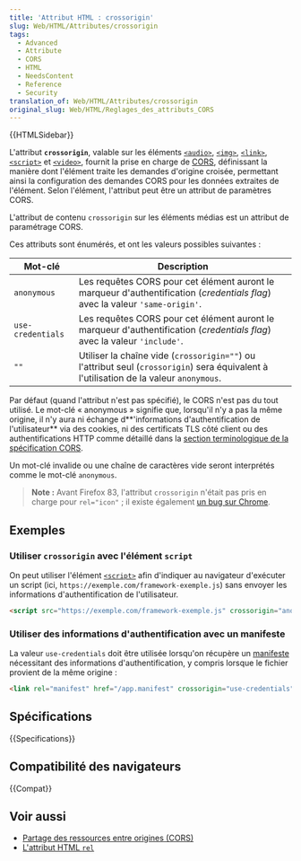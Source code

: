 ```yaml
---
title: 'Attribut HTML : crossorigin'
slug: Web/HTML/Attributes/crossorigin
tags:
  - Advanced
  - Attribute
  - CORS
  - HTML
  - NeedsContent
  - Reference
  - Security
translation_of: Web/HTML/Attributes/crossorigin
original_slug: Web/HTML/Reglages_des_attributs_CORS
---
```


{{HTMLSidebar}}

L'attribut **`crossorigin`**, valable sur les éléments [`<audio>`](/fr/docs/Web/HTML/Element/audio), [`<img>`](/fr/docs/Web/HTML/Element/Img), [`<link>`](/fr/docs/Web/HTML/Element/link), [`<script>`](/fr/docs/Web/HTML/Element/script) et [`<video>`](/fr/docs/Web/HTML/Element/video), fournit la prise en charge de [CORS](/fr/docs/Web/HTTP/CORS), définissant la manière dont l'élément traite les demandes d'origine croisée, permettant ainsi la configuration des demandes CORS pour les données extraites de l'élément. Selon l'élément, l'attribut peut être un attribut de paramètres CORS.

L'attribut de contenu `crossorigin` sur les éléments médias est un attribut de paramétrage CORS.

Ces attributs sont énumérés, et ont les valeurs possibles suivantes :

| Mot-clé           | Description                                                                                                                             |
| ----------------- | --------------------------------------------------------------------------------------------------------------------------------------- |
| `anonymous`       | Les requêtes CORS pour cet élément auront le marqueur d'authentification (_credentials flag_) avec la valeur `'same-origin'`.           |
| `use-credentials` | Les requêtes CORS pour cet élément auront le marqueur d'authentification (_credentials flag_) avec la valeur `'include'`.               |
| `""`              | Utiliser la chaîne vide (`crossorigin=""`) ou l'attribut seul (`crossorigin`) sera équivalent à l'utilisation de la valeur `anonymous`. |

Par défaut (quand l'attribut n'est pas spécifié), le CORS n'est pas du tout utilisé. Le mot-clé « anonymous » signifie que, lorsqu'il n'y a pas la même origine, il n'y aura ni échange d**'informations d'authentification de l'utilisateur** via des cookies, ni des certificats TLS côté client ou des authentifications HTTP comme détaillé dans la [section terminologique de la spécification CORS](https://www.w3.org/TR/cors/#user-credentials).

Un mot-clé invalide ou une chaîne de caractères vide seront interprétés comme le mot-clé `anonymous`.

> **Note :** Avant Firefox 83, l'attribut `crossorigin` n'était pas pris en charge pour `rel="icon"` ; il existe également [un bug sur Chrome](https://bugs.chromium.org/p/chromium/issues/detail?id=1121645).

## Exemples

### Utiliser `crossorigin` avec l'élément `script`

On peut utiliser l'élément [`<script>`](/fr/docs/Web/HTML/Element/script) afin d'indiquer au navigateur d'exécuter un script (ici, `https://exemple.com/framework-exemple.js`) sans envoyer les informations d'authentification de l'utilisateur.

```html
<script src="https://exemple.com/framework-exemple.js" crossorigin="anonymous"></script>
```

### Utiliser des informations d'authentification avec un manifeste

La valeur `use-credentials` doit être utilisée lorsqu'on récupère un [manifeste](/fr/docs/Web/Manifest) nécessitant des informations d'authentification, y compris lorsque le fichier provient de la même origine :

```html
<link rel="manifest" href="/app.manifest" crossorigin="use-credentials">
```

## Spécifications

{{Specifications}}

## Compatibilité des navigateurs

{{Compat}}

## Voir aussi

- [Partage des ressources entre origines (CORS)](/fr/docs/Web/HTTP/CORS)
- [L'attribut HTML `rel`](/fr/docs/Web/HTML/Attributes/rel)
